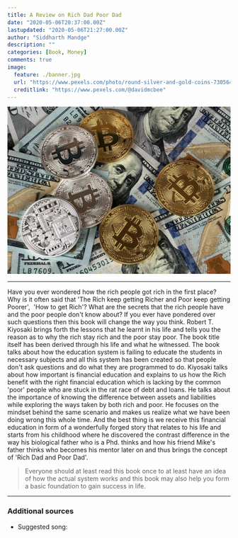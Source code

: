 ```yaml
---
title: A Review on Rich Dad Poor Dad
date: "2020-05-06T20:37:00.00Z"
lastupdated: "2020-05-06T21:27:00.00Z"
author: "Siddharth Mandge"
description: ""
categories: [Book, Money]
comments: true
image:
  feature: ./banner.jpg
  url: "https://www.pexels.com/photo/round-silver-and-gold-coins-730564/"
  creditlink: "https://www.pexels.com/@davidmcbee" 
---
```


![Banner](./banner.jpg)

---

Have you ever wondered how the rich people got rich in the first place? Why is it often said that 'The Rich keep getting Richer and Poor keep getting Poorer',  'How to get Rich'? What are the secrets that the rich people have and the poor people don't know about? If you ever have pondered over such questions then this book will change the way you think. Robert T. Kiyosaki brings forth the lessons that he learnt in his life and tells you the reason as to why the rich stay rich and the poor stay poor. The book title itself has been derived through his life and what he witnessed. The book talks about how the education system is failing to educate the students in necessary subjects and all this system has been created so that people don't ask questions and do what they are programmed to do. Kiyosaki talks about how important is financial education and explains to us how the Rich benefit with the right financial education which is lacking by the common 'poor' people who are stuck in the rat race of debt and loans. He talks about the importance of knowing the difference between assets and liabilities while exploring the ways taken by both rich and poor. He focuses on the mindset behind the same scenario and makes us realize what we have been doing wrong this whole time. And the best thing is we receive this financial education in form of a wonderfully forged story that relates to his life and starts from his childhood where he discovered the contrast difference in the way his biological father who is a Phd. thinks and how his friend Mike's father thinks who becomes his mentor later on and thus brings the concept of 'Rich Dad and Poor Dad'.

> Everyone should at least read this book once to at least have an idea of how the actual system works and this book may also help you form a basic foundation to gain success in life.

---
### Additional sources

- Suggested song: 